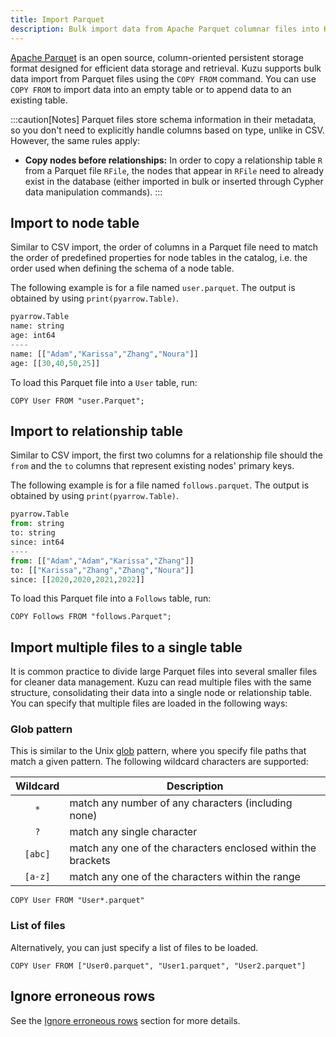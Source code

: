 ```yaml
---
title: Import Parquet
description: Bulk import data from Apache Parquet columnar files into Kuzu node and relationship tables using COPY FROM.
---
```


[Apache Parquet](https://Parquet.apache.org/docs/) is an open source, column-oriented persistent storage format
designed for efficient data storage and retrieval. Kuzu supports bulk data import from Parquet files
using the `COPY FROM` command. You can use `COPY FROM` to import data into an empty table or to append data to an existing table.

:::caution[Notes]
Parquet files store schema information in their metadata, so you don't need to explicitly handle columns
based on type, unlike in CSV. However, the same rules apply:

- **Copy nodes before relationships:** In order to copy a relationship table `R` from a Parquet file `RFile`,
the nodes that appear in `RFile` need to already exist in the database (either imported in bulk or
inserted through Cypher data manipulation commands).
:::

## Import to node table

Similar to CSV import, the order of columns in a Parquet file need to match the order of predefined
properties for node tables in the catalog, i.e. the order used when defining the schema of a node table.

The following example is for a file named `user.parquet`. The output is obtained by using `print(pyarrow.Table)`.
```py
pyarrow.Table
name: string
age: int64
----
name: [["Adam","Karissa","Zhang","Noura"]]
age: [[30,40,50,25]]
```

To load this Parquet file into a `User` table, run:

```cypher
COPY User FROM "user.Parquet";
```

## Import to relationship table

Similar to CSV import, the first two columns for a relationship file should the `from` and the `to` columns
that represent existing nodes' primary keys.

The following example is for a file named `follows.parquet`. The output is obtained by using `print(pyarrow.Table)`.

```py
pyarrow.Table
from: string
to: string
since: int64
----
from: [["Adam","Adam","Karissa","Zhang"]]
to: [["Karissa","Zhang","Zhang","Noura"]]
since: [[2020,2020,2021,2022]]
```

To load this Parquet file into a `Follows` table, run:

```cypher
COPY Follows FROM "follows.Parquet";
```

## Import multiple files to a single table

It is common practice to divide large Parquet files into several smaller files for cleaner data management.
Kuzu can read multiple files with the same structure, consolidating their data into a single node or relationship table.
You can specify that multiple files are loaded in the following ways:

### Glob pattern

This is similar to the Unix [glob](https://man7.org/linux/man-pages/man7/glob.7.html) pattern, where you specify
file paths that match a given pattern. The following wildcard characters are supported:

| Wildcard | Description |
| :-----------: | ----------- |
| `*` | match any number of any characters (including none) |
| `?` | match any single character |
| `[abc]` | match any one of the characters enclosed within the brackets |
| `[a-z]` | match any one of the characters within the range |

```cypher
COPY User FROM "User*.parquet"
```

### List of files

Alternatively, you can just specify a list of files to be loaded.

```cypher
COPY User FROM ["User0.parquet", "User1.parquet", "User2.parquet"]
```

## Ignore erroneous rows

See the [Ignore erroneous rows](/import#ignore-erroneous-rows) section for more details.
